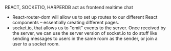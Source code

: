 REACT, SOCKETIO, HARPERDB
act as frontend realtime chat

- React-router-dom will allow us to set up routes to our different React components – essentially creating different pages.
- socket.io, that allows us to "emit" events to the server. Once received by the server, we can use the server version of socket.io to do stuff like sending messages to users in the same room as the sender, or join a user to a socket room.